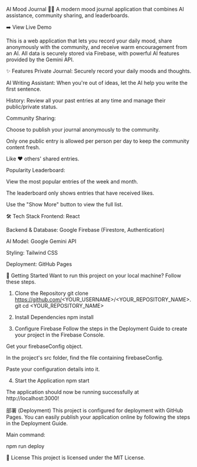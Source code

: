 AI Mood Journal 📝✨
A modern mood journal application that combines AI assistance, community sharing, and leaderboards.

➡️ View Live Demo

This is a web application that lets you record your daily mood, share anonymously with the community, and receive warm encouragement from an AI. All data is securely stored via Firebase, with powerful AI features provided by the Gemini API.

✨ Features
Private Journal: Securely record your daily moods and thoughts.

AI Writing Assistant: When you're out of ideas, let the AI help you write the first sentence.

History: Review all your past entries at any time and manage their public/private status.

Community Sharing:

Choose to publish your journal anonymously to the community.

Only one public entry is allowed per person per day to keep the community content fresh.

Like ❤️ others' shared entries.

Popularity Leaderboard:

View the most popular entries of the week and month.

The leaderboard only shows entries that have received likes.

Use the "Show More" button to view the full list.

🛠️ Tech Stack
Frontend: React

Backend & Database: Google Firebase (Firestore, Authentication)

AI Model: Google Gemini API

Styling: Tailwind CSS

Deployment: GitHub Pages

🚀 Getting Started
Want to run this project on your local machine? Follow these steps.

1. Clone the Repository
git clone https://github.com/<YOUR_USERNAME>/<YOUR_REPOSITORY_NAME>.git
cd <YOUR_REPOSITORY_NAME>

2. Install Dependencies
npm install

3. Configure Firebase
Follow the steps in the Deployment Guide to create your project in the Firebase Console.

Get your firebaseConfig object.

In the project's src folder, find the file containing firebaseConfig.

Paste your configuration details into it.

4. Start the Application
npm start

The application should now be running successfully at http://localhost:3000!

部署 (Deployment)
This project is configured for deployment with GitHub Pages. You can easily publish your application online by following the steps in the Deployment Guide.

Main command:

npm run deploy

📄 License
This project is licensed under the MIT License.
